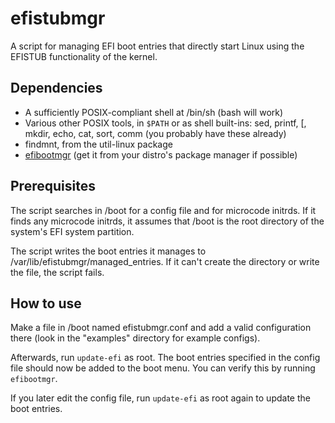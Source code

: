 # efistubmgr

A script for managing EFI boot entries that directly start Linux using
the EFISTUB functionality of the kernel.

## Dependencies

- A sufficiently POSIX-compliant shell at /bin/sh (bash will work)
- Various other POSIX tools, in `$PATH` or as shell built-ins: sed, printf, [,
    mkdir, echo, cat, sort, comm (you probably have these already)
- findmnt, from the util-linux package
- [efibootmgr](https://github.com/rhboot/efibootmgr)
    (get it from your distro's package manager if possible)

## Prerequisites

The script searches in /boot for a config file and for microcode initrds.
If it finds any microcode initrds, it assumes that /boot is the root directory
of the system's EFI system partition.

The script writes the boot entries it manages to
/var/lib/efistubmgr/managed_entries. If it can't create the directory or write
the file, the script fails.

## How to use

Make a file in /boot named efistubmgr.conf and add a valid configuration
there (look in the "examples" directory for example configs).

Afterwards, run `update-efi` as root. The boot entries specified in the
config file should now be added to the boot menu. You can verify this by
running `efibootmgr`.

If you later edit the config file, run `update-efi` as root again to update
the boot entries.
